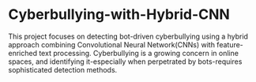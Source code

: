 # Cyberbullying-with-Hybrid-CNN
This project focuses on detecting bot-driven cyberbullying using a hybrid approach combining Convolutional Neural Network(CNNs) with feature-enriched text processing. Cyberbullying is a growing concern in online spaces, and identifying it-especially when perpetrated by bots-requires sophisticated detection methods.
